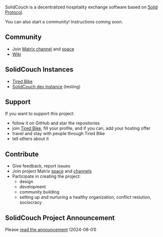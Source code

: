 
SolidCouch is a decentralized hospitality exchange software based on [Solid Protocol](https://solidproject.org).

You can also start a community! Instructions coming soon.

## Community

- Join [Matrix channel](https://matrix.to/#/#solidcouch:matrix.org) and [space](https://matrix.to/#/#solidcouch-space:matrix.org)
- [Wiki](https://github.com/solidcouch/solidcouch/wiki)

## SolidCouch Instances

- [Tired Bike](https://tired.bike)
- [SolidCouch dev instance](https://app.solidcouch.org) (testing)

## Support

If you want to support this project:
- follow it on GitHub and star the repositories
- join [Tired Bike](https://tired.bike), fill your profile, and if you can, add your hosting offer
- travel and stay with people through Tired Bike
- tell others about it

## Contribute

- Give feedback, report issues
- Join project Matrix [space](https://matrix.to/#/#solidcouch-space:matrix.org) and [channels](https://matrix.to/#/#solidcouch:matrix.org)
- Participate in creating the project:
    - design
    - development
    - community building
    - setting up and nurturing a healthy organization, conflict reslution, sociocracy

## SolidCouch Project Announcement

Please [read the announcement](https://mrkvon.org/blog/announcing-solidcouch) (2024-08-01)
